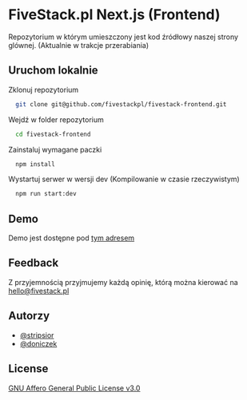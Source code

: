 
# FiveStack.pl Next.js (Frontend)

Repozytorium w którym umieszczony jest kod źródłowy naszej strony glównej. (Aktualnie w trakcje przerabiania)


## Uruchom lokalnie

Zklonuj repozytorium

```bash
  git clone git@github.com/fivestackpl/fivestack-frontend.git
```

Wejdź w folder repozytorium

```bash
  cd fivestack-frontend
```

Zainstaluj wymagane paczki

```bash
  npm install
```

Wystartuj serwer w wersji dev (Kompilowanie w czasie rzeczywistym)
```bash
  npm run start:dev
```


## Demo

Demo jest dostępne pod [tym adresem](https://fivestackpl.github.io/fivestack-frontend/)


## Feedback

Z przyjemnością przyjmujemy każdą opinię, którą można kierować na hello@fivestack.pl


## Autorzy

- [@stripsior](https://www.github.com/stripsior)
- [@doniczek](https://www.github.com/doniczek)


## License

[GNU Affero General Public License v3.0](https://choosealicense.com/licenses/agpl-3.0/)

